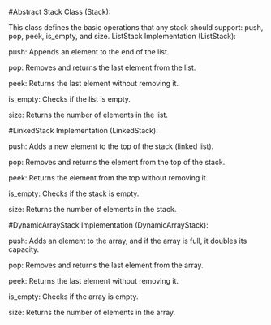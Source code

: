 #Abstract Stack Class (Stack):

This class defines the basic operations that any stack should support: push, pop, peek, is_empty, and size.
ListStack Implementation (ListStack):

push: Appends an element to the end of the list.

pop: Removes and returns the last element from the list.

peek: Returns the last element without removing it.

is_empty: Checks if the list is empty.

size: Returns the number of elements in the list.


#LinkedStack Implementation (LinkedStack):

push: Adds a new element to the top of the stack (linked list).

pop: Removes and returns the element from the top of the stack.

peek: Returns the element from the top without removing it.

is_empty: Checks if the stack is empty.

size: Returns the number of elements in the stack.


#DynamicArrayStack Implementation (DynamicArrayStack):


push: Adds an element to the array, and if the array is full, it doubles its capacity.

pop: Removes and returns the last element from the array.

peek: Returns the last element without removing it.

is_empty: Checks if the array is empty.

size: Returns the number of elements in the array.

